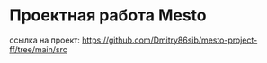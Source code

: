 # Проектная работа Mesto

ссылка на проект:
https://github.com/Dmitry86sib/mesto-project-ff/tree/main/src